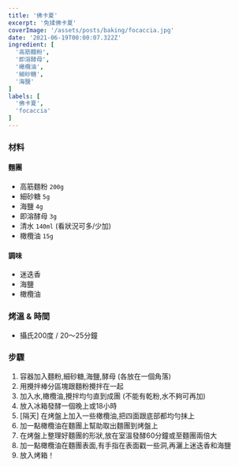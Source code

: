```yaml
---
title: '佛卡夏'
excerpt: '免揉佛卡夏'
coverImage: '/assets/posts/baking/focaccia.jpg'
date: '2021-06-19T00:00:07.322Z'
ingredient: [
  '高筋麵粉',
  '即溶酵母',
  '橄欖油',
  '細砂糖',
  '海鹽'
]
labels: [
  '佛卡夏',
  'focaccia'
]
---
```


### 材料


#### 麵團

- 高筋麵粉 `200g`
- 細砂糖 `5g`
- 海鹽 `4g`
- 即溶酵母 `3g`
- 清水 `140ml` (看狀況可多/少加)
- 橄欖油 `15g`

#### 調味

- 迷迭香
- 海鹽
- 橄欖油


### 烤溫 & 時間

- 攝氏200度 / 20～25分鐘


### 步驟

1. 容器加入麵粉,細砂糖,海鹽,酵母 (各放在一個角落)
2. 用攪拌棒分區塊跟麵粉攪拌在一起
3. 加入水,橄欖油,攪拌均勻直到成團 (不能有乾粉,水不夠可再加)
4. 放入冰箱發酵一個晚上或18小時
5. [隔天] 在烤盤上加入一些橄欖油,把四面跟底部都均勻抹上
6. 加一點橄欖油在麵團上幫助取出麵團到烤盤上
7. 在烤盤上整理好麵團的形狀,放在室溫發酵60分鐘或至麵團兩倍大
8. 加一點橄欖油在麵團表面,有手指在表面戳一些洞,再灑上迷迭香和海鹽
9. 放入烤箱！
